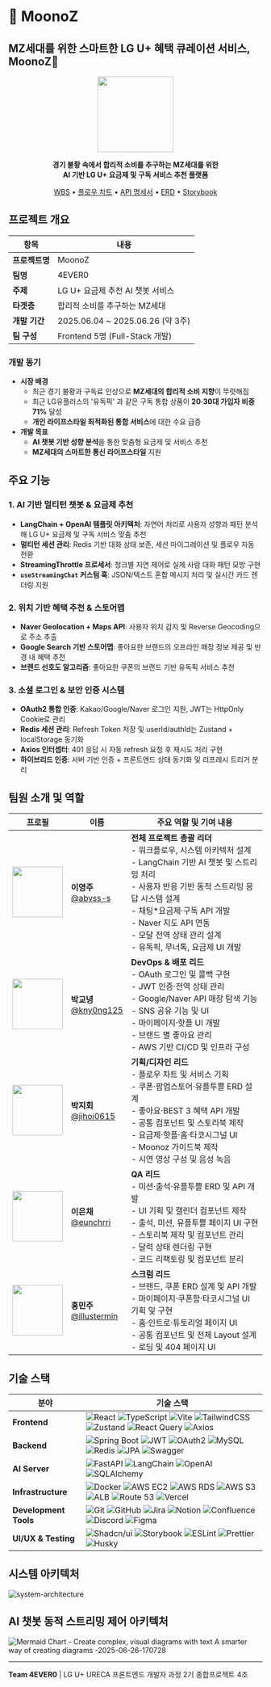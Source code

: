 # 🐙 MoonoZ

## MZ세대를 위한 스마트한 LG U+ 혜택 큐레이션 서비스, MoonoZ🐙

<div align="center">

<img src="https://avatars.githubusercontent.com/u/212847508?s=200&v=4" width="150" />

**경기 불황 속에서 합리적 소비를 추구하는 MZ세대를 위한**  
**AI 기반 LG U+ 요금제 및 구독 서비스 추천 플랫폼**

[WBS](https://docs.google.com/spreadsheets/d/1ln5VudFdBKMbaNANwzZyW0CGLYC_R9Xf/edit?usp=sharing&ouid=101077923369398316818&rtpof=true&sd=true) • [플로우 차트](https://www.figma.com/proto/C1HjN8qg3Vptm2j7k2cT8N/%ED%94%8C%EB%A1%9C%EC%9A%B0%EC%B0%A8%ED%8A%B8?node-id=1-4&t=OH4mgwF8RPp4bDv8-1&scaling=scale-down-width&content-scaling=fixed&page-id=0%3A1) • [API 명세서](https://hollow-cello-87b.notion.site/1fb3347f51ee81269bceeaad7f3c76f1?v=1fb3347f51ee81719ba1000c67dfe978) • [ERD](https://dbdiagram.io/d/DB_4ever0-684e577c3cc77757c8eaba7c) • [Storybook](https://6835efb2a0dda6635d6b2c1d-wezhjmyzke.chromatic.com)

</div>

## 프로젝트 개요

| 항목           | 내용                             |
| -------------- | -------------------------------- |
| **프로젝트명** | MoonoZ                           |
| **팀명**       | 4EVER0                           |
| **주제**       | LG U+ 요금제 추천 AI 챗봇 서비스 |
| **타겟층**     | 합리적 소비를 추구하는 MZ세대    |
| **개발 기간**  | 2025.06.04 ~ 2025.06.26 (약 3주) |
| **팀 구성**    | Frontend 5명 (Full-Stack 개발)   |

### 개발 동기

- **시장 배경**
  - 최근 경기 불황과 구독료 인상으로 **MZ세대의 합리적 소비 지향**이 뚜렷해짐
  - 최근 LG유플러스의 '유독픽' 과 같은 구독 통합 상품이 **20·30대 가입자 비중 71%** 달성
  - **개인 라이프스타일 최적화된 통합 서비스**에 대한 수요 급증
- **개발 목표**
  - **AI 챗봇 기반 성향 분석**을 통한 맞춤형 요금제 및 서비스 추천
  - **MZ세대의 스마트한 통신 라이프스타일** 지원

## 주요 기능

### **1. AI 기반 멀티턴 챗봇 & 요금제 추천**

- **LangChain + OpenAI 템플릿 아키텍처**: 자연어 처리로 사용자 성향과 패턴 분석해 LG U+ 요금제 및 구독 서비스 맞춤 추천
- **멀티턴 세션 관리**: Redis 기반 대화 상태 보존, 세션 마이그레이션 및 플로우 자동 전환
- **StreamingThrottle 프로세서**: 청크별 지연 제어로 실제 사람 대화 패턴 모방 구현
- **`useStreamingChat` 커스텀 훅**: JSON/텍스트 혼합 메시지 처리 및 실시간 카드 렌더링 지원

### **2. 위치 기반 혜택 추천 & 스토어맵**

- **Naver Geolocation + Maps API**: 사용자 위치 감지 및 Reverse Geocoding으로 주소 추출
- **Google Search 기반 스토어맵**: 좋아요한 브랜드의 오프라인 매장 정보 제공 및 반경 내 혜택 추천
- **브랜드 선호도 알고리즘**: 좋아요한 쿠폰의 브랜드 기반 유독픽 서비스 추천

### **3. 소셜 로그인 & 보안 인증 시스템**

- **OAuth2 통합 인증**: Kakao/Google/Naver 로그인 지원, JWT는 HttpOnly Cookie로 관리
- **Redis 세션 관리**: Refresh Token 저장 및 userId/authId는 Zustand + localStorage 동기화
- **Axios 인터셉터**: 401 응답 시 자동 refresh 요청 후 재시도 처리 구현
- **하이브리드 인증**: 서버 기반 인증 + 프론트엔드 상태 동기화 및 리프레시 트리거 분리

## 팀원 소개 및 역할

| 프로필                                                                             | 이름                                                         | 주요 역할 및 기여 내용                                                                                                                                                                                         |
| ------------------------------------------------------------------------------- | ---------------------------------------------------------- | ----------------------------------------------------------------------------------------------------------------------------------------------------------------------------------------------------- |
| <img src="https://avatars.githubusercontent.com/u/77565980?v=4" width="100" />  | **이영주**<br/>[@abyss-s](https://github.com/abyss-s)         | **전체 프로젝트 총괄 리더**<br/>- 워크플로우, 시스템 아키텍처 설계<br/>- LangChain 기반 AI 챗봇 및 스트리밍 처리<br/>- 사용자 반응 기반 동적 스트리밍 응답 시스템 설계<br/>- 채팅*요금제·구독 API 개발<br/>- Naver 지도 API 연동<br/>- 모달 전역 상태 관리 설계<br/>- 유독픽, 무너톡, 요금제 UI 개발 |
| <img src="https://avatars.githubusercontent.com/u/80964083?v=4" width="100" />  | **박교녕**<br/>[@kny0ng125](https://github.com/kny0ng125)     | **DevOps & 배포 리드**<br/>- OAuth 로그인 및 콜백 구현<br/>- JWT 인증·전역 상태 관리<br/>- Google/Naver API 매장 탐색 기능<br/>- SNS 공유 기능 및 UI<br/>- 마이페이지·핫플 UI 개발<br/>- 브랜드 별 좋아요 관리<br/>- AWS 기반 CI/CD 및 인프라 구성           |
| <img src="https://avatars.githubusercontent.com/u/197379577?v=4" width="100" /> | **박지회**<br/>[@jihoi0615](https://github.com/jihoi0615)     | **기획/디자인 리드**<br/>- 플로우 차트 및 서비스 기획<br/>- 쿠폰·팝업스토어·유플투쁠 ERD 설계<br/>- 좋아요·BEST 3 혜택 API 개발<br/>- 공통 컴포넌트 및 스토리북 제작<br/>- 요금제·핫플·홈·타코시그널 UI<br/>- Moonoz 가이드북 제작<br/>- 시연 영상 구성 및 음성 녹음               |
| <img src="https://avatars.githubusercontent.com/u/171488704?v=4" width="100" /> | **이은채**<br/>[@eunchrri](https://github.com/eunchrri)       | **QA 리드**<br/>- 미션·출석·유플투쁠 ERD 및 API 개발<br/>- UI 기획 및 캘린더 컴포넌트 제작<br/>- 출석, 미션, 유플투쁠 페이지 UI 구현<br/>- 스토리북 제작 및 컴포넌트 관리<br/>- 달력 상태 렌더링 구현<br/>- 코드 리팩토링 및 컴포넌트 분리                                   |
| <img src="https://avatars.githubusercontent.com/u/134802163?v=4" width="100" /> | **홍민주**<br/>[@illustermin](https://github.com/illustermin) | **스크럼 리드**<br/>- 브랜드, 쿠폰 ERD 설계 및 API 개발<br/>- 마이페이지·쿠폰함·타코시그널 UI 기획 및 구현<br/>- 홈·인트로·튜토리얼 페이지 UI<br/>- 공통 컴포넌트 및 전체 Layout 설계<br/>- 로딩 및 404 페이지 UI                                                |



## 기술 스택

| 분야                  | 기술 스택                                                                                                                                                                                                                                                                                                                                                                                                                                                                                                                                                                                                                                                                                                  |
| --------------------- | ---------------------------------------------------------------------------------------------------------------------------------------------------------------------------------------------------------------------------------------------------------------------------------------------------------------------------------------------------------------------------------------------------------------------------------------------------------------------------------------------------------------------------------------------------------------------------------------------------------------------------------------------------------------------------------------------------------- |
| **Frontend**          | ![React](https://img.shields.io/badge/React-61DAFB?style=flat&logo=react&logoColor=black) ![TypeScript](https://img.shields.io/badge/TypeScript-3178C6?style=flat&logo=typescript&logoColor=white) ![Vite](https://img.shields.io/badge/Vite-646CFF?style=flat&logo=vite&logoColor=white) ![TailwindCSS](https://img.shields.io/badge/TailwindCSS-06B6D4?style=flat&logo=tailwindcss&logoColor=white) ![Zustand](https://img.shields.io/badge/Zustand-FF6B35?style=flat&logo=zustand&logoColor=white) ![React Query](https://img.shields.io/badge/React_Query-FF4154?style=flat&logo=reactquery&logoColor=white) ![Axios](https://img.shields.io/badge/Axios-5A29E4?style=flat&logo=axios&logoColor=white) |
| **Backend**           | ![Spring Boot](https://img.shields.io/badge/Spring_Boot-6DB33F?style=flat&logo=spring-boot&logoColor=white) ![JWT](https://img.shields.io/badge/JWT-000000?style=flat&logo=JSON%20web%20tokens&logoColor=white) ![OAuth2](https://img.shields.io/badge/OAuth2-4285F4?style=flat&logo=oauth&logoColor=white) ![MySQL](https://img.shields.io/badge/MySQL-4479A1?style=flat&logo=mysql&logoColor=white) ![Redis](https://img.shields.io/badge/Redis-DC382D?style=flat&logo=redis&logoColor=white) ![JPA](https://img.shields.io/badge/JPA-59666C?style=flat&logo=hibernate&logoColor=white) ![Swagger](https://img.shields.io/badge/Swagger-85EA2D?style=flat&logo=swagger&logoColor=black)                  |
| **AI Server**         | ![FastAPI](https://img.shields.io/badge/FastAPI-009688?style=flat&logo=fastapi&logoColor=white) ![LangChain](https://img.shields.io/badge/LangChain-1C3C3C?style=flat&logo=langchain&logoColor=white) ![OpenAI](https://img.shields.io/badge/OpenAI-412991?style=flat&logo=openai&logoColor=white) ![SQLAlchemy](https://img.shields.io/badge/SQLAlchemy-D71F00?style=flat&logo=sqlalchemy&logoColor=white)                                                                                                                                                                                                                                                                                                |
| **Infrastructure**    | ![Docker](https://img.shields.io/badge/Docker-2496ED?style=flat&logo=docker&logoColor=white) ![AWS EC2](https://img.shields.io/badge/AWS_EC2-FF9900?style=flat&logo=amazon-ec2&logoColor=white) ![AWS RDS](https://img.shields.io/badge/AWS_RDS-527FFF?style=flat&logo=amazon-rds&logoColor=white) ![AWS S3](https://img.shields.io/badge/AWS_S3-569A31?style=flat&logo=amazon-s3&logoColor=white) ![ALB](https://img.shields.io/badge/AWS_ALB-FF4F00?style=flat&logo=load-balancer&logoColor=white) ![Route 53](https://img.shields.io/badge/Route_53-DA7B00?style=flat&logo=amazon-route-53&logoColor=white) ![Vercel](https://img.shields.io/badge/Vercel-000000?style=flat&logo=vercel&logoColor=white)                                                                                                                                                                                                          |
| **Development Tools** | ![Git](https://img.shields.io/badge/Git-F05032?style=flat&logo=git&logoColor=white) ![GitHub](https://img.shields.io/badge/GitHub-181717?style=flat&logo=github&logoColor=white) ![Jira](https://img.shields.io/badge/Jira-0052CC?style=flat&logo=jira&logoColor=white) ![Notion](https://img.shields.io/badge/Notion-000000?style=flat&logo=notion&logoColor=white) ![Confluence](https://img.shields.io/badge/Confluence-172B4D?style=flat&logo=confluence&logoColor=white) ![Discord](https://img.shields.io/badge/Discord-5865F2?style=flat&logo=discord&logoColor=white) ![Figma](https://img.shields.io/badge/Figma-F24E1E?style=flat&logo=figma&logoColor=white)                                    |
| **UI/UX & Testing**   | ![Shadcn/ui](https://img.shields.io/badge/Shadcn%2Fui-000000?style=flat&logo=shadcnui&logoColor=white) ![Storybook](https://img.shields.io/badge/Storybook-FF4785?style=flat&logo=storybook&logoColor=white) ![ESLint](https://img.shields.io/badge/ESLint-4B32C3?style=flat&logo=eslint&logoColor=white) ![Prettier](https://img.shields.io/badge/Prettier-F7B93E?style=flat&logo=prettier&logoColor=black) ![Husky](https://img.shields.io/badge/Husky-42B883?style=flat&logo=husky&logoColor=white)                                                                                                                                                                                                     |

## 시스템 아키텍처
![system-architecture](https://github.com/user-attachments/assets/68b723ca-6eb7-4818-847e-b3300674b380)



## AI 챗봇 동적 스트리밍 제어 아키텍처
![Mermaid Chart - Create complex, visual diagrams with text  A smarter way of creating diagrams -2025-06-26-170728](https://github.com/user-attachments/assets/16acb45e-a9c6-4fd5-ad87-b606b499a49e)




---
**Team 4EVER0** | LG U+ URECA 프론트엔드 개발자 과정 2기 종합프로젝트 4조
